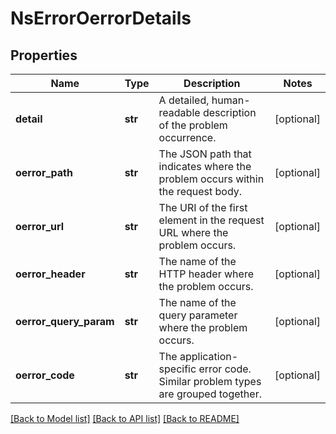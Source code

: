 # NsErrorOerrorDetails

## Properties
Name | Type | Description | Notes
------------ | ------------- | ------------- | -------------
**detail** | **str** | A detailed, human-readable description of the problem occurrence. | [optional] 
**oerror_path** | **str** | The JSON path that indicates where the problem occurs within the request body. | [optional] 
**oerror_url** | **str** | The URI of the first element in the request URL where the problem occurs. | [optional] 
**oerror_header** | **str** | The name of the HTTP header where the problem occurs. | [optional] 
**oerror_query_param** | **str** | The name of the query parameter where the problem occurs. | [optional] 
**oerror_code** | **str** | The application-specific error code. Similar problem types are grouped together. | [optional] 

[[Back to Model list]](../../../README.md#documentation-for-models) [[Back to API list]](../../../README.md#documentation-for-api-endpoints) [[Back to README]](../../../README.md)

